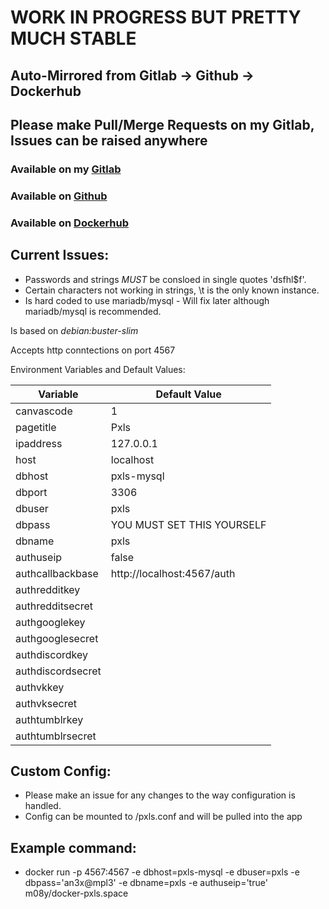 # WORK IN PROGRESS BUT PRETTY MUCH STABLE #

## Auto-Mirrored from Gitlab -> Github ->  Dockerhub ##

## Please make Pull/Merge Requests on my Gitlab, Issues can be raised anywhere ##

### Available on my [Gitlab](https://gitlab.nyeprice.space/moby/docker-pxls.space) ###

### Available on [Github](https://github.com/aneurinprice/docker-pxls.space) ###

### Available on [Dockerhub](https://hub.docker.com/r/m08y/docker-pxls.space) ###


## Current Issues: ##
  - Passwords and strings _MUST_ be consloed in single quotes 'dsfhl$f'.
  - Certain characters not working in strings, \t is the only known instance.
  - Is hard coded to use mariadb/mysql - Will fix later although mariadb/mysql is recommended.

Is based on _debian:buster-slim_

Accepts http conntections on port 4567

Environment Variables and Default Values:

Variable	  |	Default Value
------------------|------------------
canvascode        | 1
pagetitle         | Pxls
ipaddress         | 127.0.0.1
host              | localhost
dbhost            | pxls-mysql
dbport            | 3306
dbuser            | pxls
dbpass            | YOU MUST SET THIS YOURSELF
dbname            | pxls
authuseip         | false
authcallbackbase  | http://localhost:4567/auth
authredditkey     | 
authredditsecret  | 
authgooglekey     | 
authgooglesecret  | 
authdiscordkey    | 
authdiscordsecret | 
authvkkey         | 
authvksecret      | 
authtumblrkey     | 
authtumblrsecret  | 

## Custom Config: ##
  - Please make an issue for any changes to the way configuration is handled.
  - Config can be mounted to /pxls.conf and will be pulled into the app  


## Example command: ##
  - docker run -p 4567:4567 -e dbhost=pxls-mysql -e dbuser=pxls -e dbpass='an3x@mpl3' -e dbname=pxls -e authuseip='true' m08y/docker-pxls.space
 
